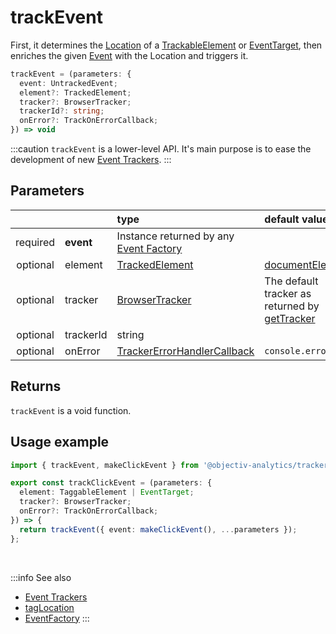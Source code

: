 # trackEvent

First, it determines the [Location](/tracking/core-concepts/locations.md) of a [TrackableElement](/tracking/core-concepts/tagging.md#taggable-elements) or [EventTarget](https://developer.mozilla.org/en-US/docs/Web/API/EventTarget), then enriches the given [Event](/taxonomy/events/AbstractEvent.md) with the Location and triggers it.

```typescript
trackEvent = (parameters: {
  event: UntrackedEvent;
  element?: TrackedElement;
  tracker?: BrowserTracker;
  trackerId?: string;
  onError?: TrackOnErrorCallback;
}) => void
```

:::caution
`trackEvent` is a lower-level API. It's main purpose is to ease the development of new [Event Trackers](/tracking/api-reference/eventTrackers/overview.md).
:::

## Parameters
|          |           | type                                                                                                    | default value
| :-:      | :--       | :--                                                                                                     | :--           
| required | **event** | Instance returned by any [Event Factory](/tracking/api-reference/core/CoreFactories.md#event-factories) | 
| optional | element   | [TrackedElement](/tracking/api-reference/definitions/TrackedElement.md)                                 | [documentElement](https://developer.mozilla.org/en-US/docs/Web/API/Document/documentElement)
| optional | tracker   | [BrowserTracker](/tracking/api-reference/general/BrowserTracker.md)                                     | The default tracker as returned by [getTracker](/tracking/api-reference/general/getTracker.md)
| optional | trackerId | string                                                                                                  |  
| optional | onError   | [TrackerErrorHandlerCallback](/tracking/api-reference/definitions/TrackerErrorHandlerCallback.md)       | `console.error`

## Returns
`trackEvent` is a void function.

## Usage example

```typescript jsx
import { trackEvent, makeClickEvent } from '@objectiv-analytics/tracker-browser';
```

```typescript jsx
export const trackClickEvent = (parameters: {
  element: TaggableElement | EventTarget;
  tracker?: BrowserTracker;
  onError?: TrackOnErrorCallback;
}) => {
  return trackEvent({ event: makeClickEvent(), ...parameters });
};
```

<br />

:::info See also
- [Event Trackers](/tracking/api-reference/eventTrackers/overview.md)
- [tagLocation](/tracking/api-reference/locationTaggers/tagLocation.md)
- [EventFactory](/tracking/api-reference/core/CoreFactories.md#event-factory-list)
:::
